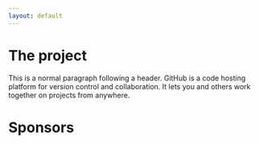 ```yaml
---
layout: default
---
```



# The project

This is a normal paragraph following a header. GitHub is a code hosting platform for version control and collaboration. It lets you and others work together on projects from anywhere.

# Sponsors
